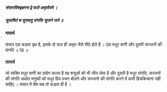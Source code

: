 ##### संसारविषवृक्षस्य द्वे फले अमृतोपमे ।
##### सुभाषितं च सुस्वादु संगतिः सुजने जने ॥

#### भावार्थ

संसार एक कड़वा वृक्ष है, इसके दो फल ही अमृत जैसे मीठे होते हैं । एक मधुर वाणी और दूसरी सज्जनों की संगति ॥ 18 ॥

#### तात्पर्य

जो व्यक्ति मधुर वाणी का प्रयोग करता है वह शत्रुओं को भी जीत लेता है और दूसरी है मधुर संगति, सज्जनों की संगति अर्थात मनुष्यों को मधुर प्रिय वचन बोलने और सज्जनों की संगति करने में कभी हिचकिचाना नहीं चाहिए । संसार में शेष सब तो कड़वा ही है ।
